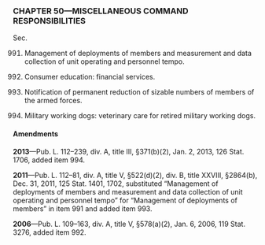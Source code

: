 ### **CHAPTER 50—MISCELLANEOUS COMMAND RESPONSIBILITIES** ###

Sec.

991. Management of deployments of members and measurement and data collection of unit operating and personnel tempo.

992. Consumer education: financial services.

993. Notification of permanent reduction of sizable numbers of members of the armed forces.

994. Military working dogs: veterinary care for retired military working dogs.

#### Amendments ####

**2013**—Pub. L. 112–239, div. A, title III, §371(b)(2), Jan. 2, 2013, 126 Stat. 1706, added item 994.

**2011**—Pub. L. 112–81, div. A, title V, §522(d)(2), div. B, title XXVIII, §2864(b), Dec. 31, 2011, 125 Stat. 1401, 1702, substituted “Management of deployments of members and measurement and data collection of unit operating and personnel tempo” for “Management of deployments of members” in item 991 and added item 993.

**2006**—Pub. L. 109–163, div. A, title V, §578(a)(2), Jan. 6, 2006, 119 Stat. 3276, added item 992.
